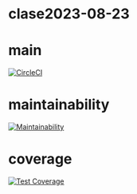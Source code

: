 # clase2023-08-23

# main

[![CircleCI](https://dl.circleci.com/status-badge/img/gh/Camila-Choque/clase2023-08-23/tree/main.svg?style=svg)](https://dl.circleci.com/status-badge/redirect/gh/Camila-Choque/clase2023-08-23/tree/main)

# maintainability

[![Maintainability](https://api.codeclimate.com/v1/badges/7bf880dfa827e04ceb60/maintainability)](https://codeclimate.com/github/Camila-Choque/clase2023-08-23/maintainability)


# coverage

[![Test Coverage](https://api.codeclimate.com/v1/badges/7bf880dfa827e04ceb60/test_coverage)](https://codeclimate.com/github/Camila-Choque/clase2023-08-23/test_coverage)

